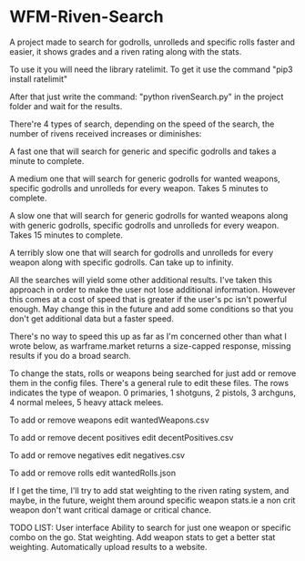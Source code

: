 # WFM-Riven-Search
A project made to search for godrolls, unrolleds and specific rolls faster and easier, it shows grades and a riven rating along with the stats.

To use it you will need the library ratelimit. To get it use the command "pip3 install ratelimit"

After that just write the command: "python rivenSearch.py" in the project folder and wait for the results.

There're 4 types of search, depending on the speed of the search, the number of rivens received increases or diminishes:

A fast one that will search for generic and specific godrolls and takes a minute to complete.

A medium one that will search for generic godrolls for wanted weapons, specific godrolls and unrolleds for every weapon. Takes 5 minutes to complete.

A slow one that will search for generic godrolls for wanted weapons along with generic godrolls, specific godrolls and unrolleds for every weapon. Takes 15 minutes to complete. 

A terribly slow one that will search for godrolls and unrolleds for every weapon along with specific godrolls. Can take up to infinity.

All the searches will yield some other additional results. I've taken this approach in order to make the user not lose additional information. 
However this comes at a cost of speed that is greater if the user's pc isn't powerful enough. 
May change this in the future and add some conditions so that you don't get additional data but a faster speed.

There's no way to speed this up as far as I'm concerned other than what I wrote below, as warframe.market returns a size-capped response, missing results if you do a broad search.

To change the stats, rolls or weapons being searched for just add or remove them in the config files.
There's a general rule to edit these files. The rows indicates the type of weapon. 0 primaries, 1 shotguns, 2 pistols, 3 archguns, 4 normal melees, 5 heavy attack melees.

To add or remove weapons edit wantedWeapons.csv

To add or remove decent positives edit decentPositives.csv

To add or remove negatives edit negatives.csv

To add or remove rolls edit wantedRolls.json

If I get the time, I'll try to add stat weighting to the riven rating system, and maybe, in the future, weight them around specific weapon stats.ie a non crit weapon don't want critical damage or critical chance.


TODO LIST:
User interface
Ability to search for just one weapon or specific combo on the go.
Stat weighting.
Add weapon stats to get a better stat weighting.
Automatically upload results to a website.
